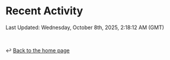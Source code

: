 # Recent Activity

<!--RECENT_ACTIVITY:start-->
<!--RECENT_ACTIVITY:end-->

<!--RECENT_ACTIVITY:last_update-->
Last Updated: Wednesday, October 8th, 2025, 2:18:12 AM (GMT)
<!--RECENT_ACTIVITY:last_update_end-->

<br>

↩️ [Back to the home page](/README.md)

